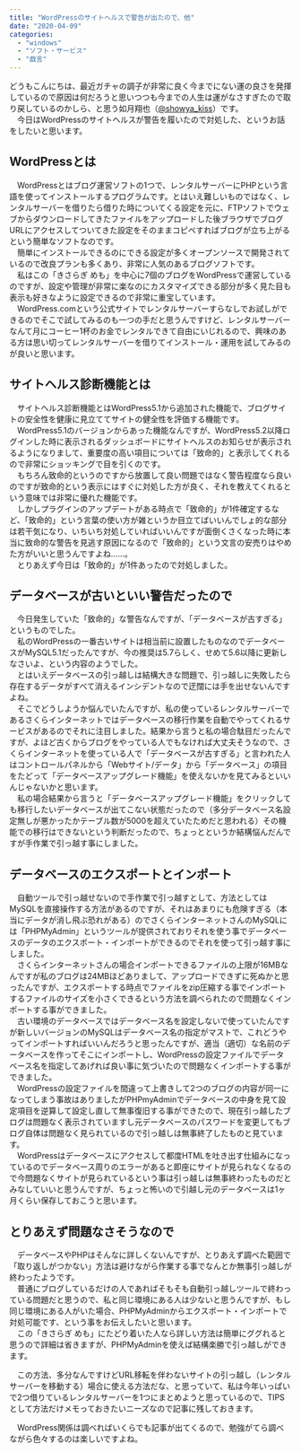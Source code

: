 ```yaml
---
title: "WordPressのサイトヘルスで警告が出たので、他"
date: "2020-04-09"
categories: 
  - "windows"
  - "ソフト・サービス"
  - "戯言"
---
```


どうもこんにちは、最近ガチャの調子が非常に良く今までにない運の良さを発揮しているので原因は何だろうと思いつつも今までの人生は運がなさすぎたので取り戻しているのかしら、と思う如月翔也（[@showya\_kiss](http://twitter.com/showya_kiss)）です。  
　今日はWordPressのサイトヘルスが警告を履いたので対処した、というお話をしたいと思います。  

## WordPressとは

　WordPressとはブログ運営ソフトの1つで、レンタルサーバーにPHPという言語を使ってインストールするプログラムです。とはいえ難しいものではなく、レンタルサーバーを借りたら借りた時についてくる設定を元に、FTPソフトでウェブからダウンロードしてきたファイルをアップロードした後ブラウザでブログURLにアクセスしてついてきた設定をそのままコピペすればブログが立ち上がるという簡単なソフトなのです。  
　簡単にインストールできるのにできる設定が多くオープンソースで開発されているので改良プランも多くあり、非常に人気のあるブログソフトです。  
　私はこの「きさらぎ めも」を中心に7個のブログをWordPressで運営しているのですが、設定や管理が非常に楽なのにカスタマイズできる部分が多く見た目も表示も好きなように設定できるので非常に重宝しています。  
　WordPress.comという公式サイトでレンタルサーバーすらなしでお試しができるのでそこで試してみるのも一つの手だと思うんですけど、レンタルサーバーなんて月にコーヒー1杯のお金でレンタルできて自由にいじれるので、興味のある方は思い切ってレンタルサーバーを借りてインストール・運用を試してみるのが良いと思います。  

## サイトヘルス診断機能とは

　サイトヘルス診断機能とはWordPress5.1から追加された機能で、ブログサイトの安全性を健康に見立ててサイトの健全性を評価する機能です。  
　WordPress5.1のバージョンからあった機能なんですが、WordPress5.2以降ログインした時に表示されるダッシュボードにサイトヘルスのお知らせが表示されるようになりまして、重要度の高い項目については「致命的」と表示してくれるので非常にショッキングで目を引くのです。  
　もちろん致命的というのですから放置して良い問題ではなく警告程度なら良いのですが致命的という表示にはすぐに対処した方が良く、それを教えてくれるという意味では非常に優れた機能です。  
　しかしプラグインのアップデートがある時点で「致命的」が1件確定するなど、「致命的」という言葉の使い方が雑というか目立てばいいんでしょ的な部分は若干気になり、いちいち対処していればいいんですが面倒くさくなった時に本当に致命的な警告を見逃す原因になるので「致命的」という文言の安売りはやめた方がいいと思うんですよね……。  
　とりあえず今日は「致命的」が1件あったので対処しました。  

## データベースが古いといい警告だったので

　今日発生していた「致命的」な警告なんですが、「データベースが古すぎる」というものでした。  
　私のWordPressの一番古いサイトは相当前に設置したものなのでデータベースがMySQL5.1だったんですが、今の推奨は5.7らしく、せめて5.6以降に更新しなさいよ、という内容のようでした。  
　とはいえデータベースの引っ越しは結構大きな問題で、引っ越しに失敗したら存在するデータがすべて消えるインシデントなので迂闊には手を出せないんですよね。  
　そこでどうしようか悩んでいたんですが、私の使っているレンタルサーバーであるさくらインターネットではデータベースの移行作業を自動でやってくれるサービスがあるのでそれに注目しました。結果から言うと私の場合駄目だったんですが、よほど古くからブログをやっている人でもなければ大丈夫そうなので、さくらインターネットを使っている人で「データベースが古すぎる」と言われた人はコントロールパネルから「Webサイト/データ」から「データベース」の項目をたどって「データベースアップグレード機能」を使えないかを見てみるといいんじゃないかと思います。  
　私の場合結果から言うと「データベースアップグレード機能」をクリックしても移行したいデータベースが出てこない状態だったので（多分データベース名設定無しが悪かったかテーブル数が5000を超えていたためだと思われる）その機能での移行はできないという判断だったので、ちょっとというか結構悩んだんですが手作業で引っ越す事にしました。  

## データベースのエクスポートとインポート

　自動ツールで引っ越せないので手作業で引っ越すとして、方法としてはMySQLを直接操作する方法があるのですが、それはあまりにも危険すぎる（本当にデータが消し飛ぶ恐れがある）のでさくらインターネットさんのMySQLには「PHPMyAdmin」というツールが提供されておりそれを使う事でデータベースのデータのエクスポート・インポートができるのでそれを使って引っ越す事にしました。  
　さくらインターネットさんの場合インポートできるファイルの上限が16MBなんですが私のブログは24MBほどありまして、アップロードできずに死ぬかと思ったんですが、エクスポートする時点でファイルをzip圧縮する事でインポートするファイルのサイズを小さくできるという方法を調べられたので問題なくインポートする事ができました。  
　古い環境のデータベースではデータベース名を設定しないで使っていたんですが新しいバージョンのMySQLはデータベース名の指定がマストで、これどうやってインポートすればいいんだろうと思ったんですが、適当（適切）な名前のデータベースを作ってそこにインポートし、WordPressの設定ファイルでデータベース名を指定してあげれば良い事に気づいたので問題なくインポートする事ができました。  
　WordPressの設定ファイルを間違って上書きして2つのブログの内容が同一になってしまう事故はありましたがPHPmyAdminでデータベースの中身を見て設定項目を逆算して設定し直して無事復旧する事ができたので、現在引っ越したブログは問題なく表示されていますし元データベースのパスワードを変更してもブログ自体は問題なく見られているので引っ越しは無事終了したものと見ています。  
　WordPressはデータベースにアクセスして都度HTMLを吐き出す仕組みになっているのでデータベース周りのエラーがあると即座にサイトが見られなくなるので今問題なくサイトが見られているという事は引っ越しは無事終わったものだとみなしていいと思うんですが、ちょっと怖いので引越し元のデータベースは1ヶ月くらい保存しておこうと思います。  

## とりあえず問題なさそうなので

　データベースやPHPはそんなに詳しくないんですが、とりあえず調べた範囲で「取り返しがつかない」方法は避けながら作業する事でなんとか無事引っ越しが終わったようです。  
　普通にブログしているだけの人であればそもそも自動引っ越しツールで終わっている問題だと思うので、私と同じ環境にある人は少ないと思うんですが、もし同じ環境にある人がいた場合、PHPMyAdminからエクスポート・インポートで対処可能です、という事をお伝えしたいと思います。  
　この「きさらぎ めも」にたどり着いた人なら詳しい方法は簡単にググれると思うので詳細は省きますが、PHPMyAdminを使えば結構楽勝で引っ越しができます。  
  
　この方法、多分なんですけどURL移転を伴わないサイトの引っ越し（レンタルサーバーを移動する）場合に使える方法だな、と思っていて、私は今年いっぱいで2つ借りているレンタルサーバーを1つにまとめようと思っているので、TIPSとして方法だけメモっておきたいニーズなので記事に残しておきます。  
  
　WordPress関係は調べればいくらでも記事が出てくるので、勉強がてら調べながら色々するのは楽しいですよね。
